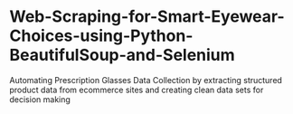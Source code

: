 # Web-Scraping-for-Smart-Eyewear-Choices-using-Python-BeautifulSoup-and-Selenium
Automating Prescription Glasses Data Collection by extracting structured product data from ecommerce sites and creating clean data sets for decision making
